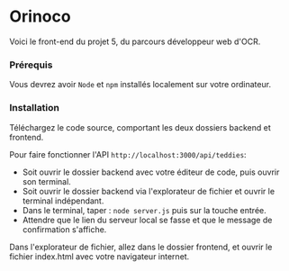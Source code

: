 # Orinoco #

Voici le front-end du projet 5, du parcours développeur web d'OCR.


### Prérequis ###

Vous devrez avoir `Node` et `npm` installés localement sur votre ordinateur.


### Installation ###

Téléchargez le code source, comportant les deux dossiers backend et frontend.

Pour faire fonctionner l'API `http://localhost:3000/api/teddies`:
- Soit ouvrir le dossier backend avec votre éditeur de code, puis ouvrir son terminal. 
- Soit ouvrir le dossier backend via l'explorateur de fichier et ouvrir le terminal indépendant.
- Dans le terminal, taper : `node server.js` puis sur la touche entrée.
- Attendre que le lien du serveur local se fasse et que le message de confirmation s'affiche.

Dans l'explorateur de fichier, allez dans le dossier frontend, et ouvrir le fichier index.html avec votre navigateur internet.
